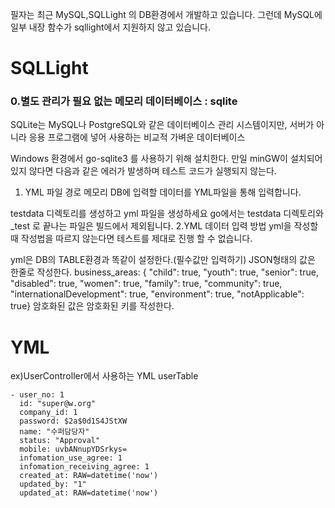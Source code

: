


필자는 최근 MySQL,SQLLight 의 DB환경에서 개발하고 있습니다.
그런데 MySQL에 일부 내장 함수가 sqllight에서 지원하지 않고 있습니다.
</br>
# SQLLight
### 0.별도 관리가 필요 없는 메모리 데이터베이스 : sqlite
SQLite는 MySQL나 PostgreSQL와 같은 데이터베이스 관리 시스템이지만, 서버가 아니라 응용 프로그램에 넣어 사용하는 비교적 가벼운 데이터베이스




Windows 환경에서 go-sqlite3 를 사용하기 위해 설치한다. 만일 minGW이 설치되어 있지 않다면 다음과 같은 에러가 발생하며 테스트 코드가 실행되지 않는다.



1. YML 파일 경로
메모리 DB에 입력할 데이터를 YML파일을 통해 입력합니다.


testdata 디렉토리를 생성하고 yml 파일을 생성하세요
go에서는 testdata 디렉토리와 _test 로 끝나는 파일은 빌드에서 제외됩니다.
2.YML 데이터 입력 방법
yml을 작성할 때 작성법을 따르지 않는다면 테스트를 제대로 진행 할 수 없습니다.


yml은 DB의 TABLE환경과 똑같이 설정한다.(필수값만 입력하기)
JSON형태의 값은 한줄로 작성한다.
business_areas: { "child": true, "youth": true, "senior": true, "disabled": true, "women": true, "family": true, "community": true, "internationalDevelopment": true, "environment": true, "notApplicable": true}
암호화된 값은 암호화된 키를 작성한다.



# YML

ex)UserController에서 사용하는 YML
userTable
```
- user_no: 1
  id: "super@w.org"
  company_id: 1
  password: $2a$0d1S4JStXW
  name: "수퍼담당자"
  status: "Approval"
  mobile: uvbANnupYDSrkys=
  infomation_use_agree: 1
  infomation_receiving_agree: 1
  created_at: RAW=datetime('now')
  updated_by: "1"
  updated_at: RAW=datetime('now')
```
